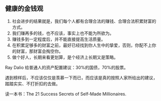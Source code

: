 ## 健康的金钱观

1. 社会进步的结果就是，我们每个人都有合理合法的赚钱、合理合法积累财富的方式。
2. 我们赚再多的钱，也不应该，事实上也不能为所欲为。
3. 赚钱多到一定程度后，并不能直接提高生活质量。
4. 在积累足够多的财富之前，最好已经找到你人生中的挚爱，否则，你配不上你的财富，那财富会掏空你。
5. 做个好人，长期来看更划算，是个经济上长期又是策略。

Ray Dalio 给普通人的资产配置建议：30%的国债，70%的股票。

遇到榜样后，不应该仅仅是羡慕一下而已，而应该是真的按照人家所给出的建议，踏踏实实、不打折扣的去做。

读一本书：The 21 Success Secrets of Self-Made Millionaires.